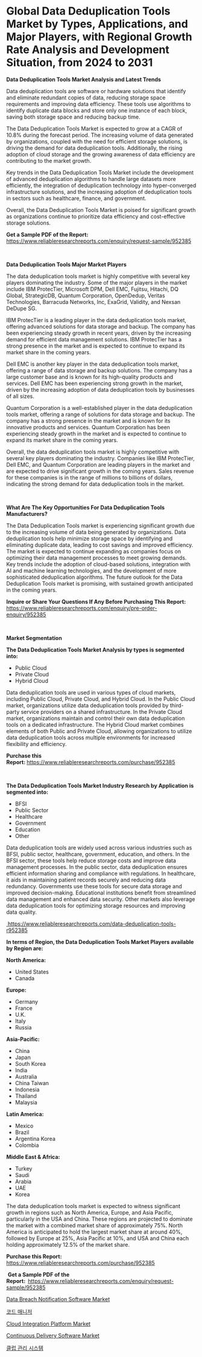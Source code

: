 <p><h1>Global Data Deduplication Tools Market by Types, Applications, and Major Players, with Regional Growth Rate Analysis and Development Situation, from 2024 to 2031</h1></p><p><strong>Data Deduplication Tools Market Analysis and Latest Trends</strong></p>
<p><p>Data deduplication tools are software or hardware solutions that identify and eliminate redundant copies of data, reducing storage space requirements and improving data efficiency. These tools use algorithms to identify duplicate data blocks and store only one instance of each block, saving both storage space and reducing backup time.</p><p>The Data Deduplication Tools Market is expected to grow at a CAGR of 10.8% during the forecast period. The increasing volume of data generated by organizations, coupled with the need for efficient storage solutions, is driving the demand for data deduplication tools. Additionally, the rising adoption of cloud storage and the growing awareness of data efficiency are contributing to the market growth.</p><p>Key trends in the Data Deduplication Tools Market include the development of advanced deduplication algorithms to handle large datasets more efficiently, the integration of deduplication technology into hyper-converged infrastructure solutions, and the increasing adoption of deduplication tools in sectors such as healthcare, finance, and government.</p><p>Overall, the Data Deduplication Tools Market is poised for significant growth as organizations continue to prioritize data efficiency and cost-effective storage solutions.</p></p>
<p><strong>Get a Sample PDF of the Report:&nbsp;</strong> <a href="https://www.reliableresearchreports.com/enquiry/request-sample/952385">https://www.reliableresearchreports.com/enquiry/request-sample/952385</a></p>
<p>&nbsp;</p>
<p><strong>Data Deduplication Tools Major Market Players</strong></p>
<p><p>The data deduplication tools market is highly competitive with several key players dominating the industry. Some of the major players in the market include IBM ProtecTier, Microsoft DPM, Dell EMC, Fujitsu, Hitachi, DQ Global, StrategicDB, Quantum Corporation, OpenDedup, Veritas Technologies, Barracuda Networks, Inc, ExaGrid, Validity, and Nexsan DeDupe SG.</p><p>IBM ProtecTier is a leading player in the data deduplication tools market, offering advanced solutions for data storage and backup. The company has been experiencing steady growth in recent years, driven by the increasing demand for efficient data management solutions. IBM ProtecTier has a strong presence in the market and is expected to continue to expand its market share in the coming years.</p><p>Dell EMC is another key player in the data deduplication tools market, offering a range of data storage and backup solutions. The company has a large customer base and is known for its high-quality products and services. Dell EMC has been experiencing strong growth in the market, driven by the increasing adoption of data deduplication tools by businesses of all sizes.</p><p>Quantum Corporation is a well-established player in the data deduplication tools market, offering a range of solutions for data storage and backup. The company has a strong presence in the market and is known for its innovative products and services. Quantum Corporation has been experiencing steady growth in the market and is expected to continue to expand its market share in the coming years.</p><p>Overall, the data deduplication tools market is highly competitive with several key players dominating the industry. Companies like IBM ProtecTier, Dell EMC, and Quantum Corporation are leading players in the market and are expected to drive significant growth in the coming years. Sales revenue for these companies is in the range of millions to billions of dollars, indicating the strong demand for data deduplication tools in the market.</p></p>
<p>&nbsp;</p>
<p><strong>What Are The Key Opportunities For Data Deduplication Tools Manufacturers?</strong></p>
<p><p>The Data Deduplication Tools market is experiencing significant growth due to the increasing volume of data being generated by organizations. Data deduplication tools help minimize storage space by identifying and eliminating duplicate data, leading to cost savings and improved efficiency. The market is expected to continue expanding as companies focus on optimizing their data management processes to meet growing demands. Key trends include the adoption of cloud-based solutions, integration with AI and machine learning technologies, and the development of more sophisticated deduplication algorithms. The future outlook for the Data Deduplication Tools market is promising, with sustained growth anticipated in the coming years.</p></p>
<p><strong>Inquire or Share Your Questions If Any Before Purchasing This Report:</strong> <a href="https://www.reliableresearchreports.com/enquiry/pre-order-enquiry/952385">https://www.reliableresearchreports.com/enquiry/pre-order-enquiry/952385</a></p>
<p>&nbsp;</p>
<p><strong>Market Segmentation</strong></p>
<p><strong>The Data Deduplication Tools Market Analysis by types is segmented into:</strong></p>
<p><ul><li>Public Cloud</li><li>Private Cloud</li><li>Hybrid Cloud</li></ul></p>
<p><p>Data deduplication tools are used in various types of cloud markets, including Public Cloud, Private Cloud, and Hybrid Cloud. In the Public Cloud market, organizations utilize data deduplication tools provided by third-party service providers on a shared infrastructure. In the Private Cloud market, organizations maintain and control their own data deduplication tools on a dedicated infrastructure. The Hybrid Cloud market combines elements of both Public and Private Cloud, allowing organizations to utilize data deduplication tools across multiple environments for increased flexibility and efficiency.</p></p>
<p><strong>Purchase this Report:&nbsp;</strong><a href="https://www.reliableresearchreports.com/purchase/952385">https://www.reliableresearchreports.com/purchase/952385</a></p>
<p>&nbsp;</p>
<p><strong>The Data Deduplication Tools Market Industry Research by Application is segmented into:</strong></p>
<p><ul><li>BFSI</li><li>Public Sector</li><li>Healthcare</li><li>Government</li><li>Education</li><li>Other</li></ul></p>
<p><p>Data deduplication tools are widely used across various industries such as BFSI, public sector, healthcare, government, education, and others. In the BFSI sector, these tools help reduce storage costs and improve data management processes. In the public sector, data deduplication ensures efficient information sharing and compliance with regulations. In healthcare, it aids in maintaining patient records securely and reducing data redundancy. Governments use these tools for secure data storage and improved decision-making. Educational institutions benefit from streamlined data management and enhanced data security. Other markets also leverage data deduplication tools for optimizing storage resources and improving data quality.</p></p>
<p><a href="https://www.reliableresearchreports.com/data-deduplication-tools-r952385">&nbsp;https://www.reliableresearchreports.com/data-deduplication-tools-r952385</a></p>
<p><strong>In terms of Region, the Data Deduplication Tools Market Players available by Region are:</strong></p>
<p>
    <p> <strong> North America: </strong>
        <ul>
            <li>United States</li>
            <li>Canada</li>
        </ul>
        </p> 
    <p> <strong> Europe: </strong>
        <ul>
            <li>Germany</li>
            <li>France</li>
            <li>U.K.</li>
            <li>Italy</li>
            <li>Russia</li>
        </ul>
        </p> 
    <p> <strong> Asia-Pacific: </strong>
        <ul>
            <li>China</li>
            <li>Japan</li>
            <li>South Korea</li>
            <li>India</li>
            <li>Australia</li>
            <li>China Taiwan</li>
            <li>Indonesia</li>
            <li>Thailand</li>
            <li>Malaysia</li>
        </ul>
        </p> 
    <p> <strong> Latin America: </strong>
        <ul>
            <li>Mexico</li>
            <li>Brazil</li>
            <li>Argentina Korea</li>
            <li>Colombia</li>
        </ul>
        </p> 
    <p> <strong> Middle East & Africa: </strong>
        <ul>
            <li>Turkey</li>
            <li>Saudi</li>
            <li>Arabia</li>
            <li>UAE</li>
            <li>Korea</li>
        </ul>
    </p>
    </p>
<p><p>The data deduplication tools market is expected to witness significant growth in regions such as North America, Europe, and Asia Pacific, particularly in the USA and China. These regions are projected to dominate the market with a combined market share of approximately 75%. North America is anticipated to hold the largest market share at around 40%, followed by Europe at 25%, Asia Pacific at 10%, and USA and China each holding approximately 12.5% of the market share.</p></p>
<p><strong>Purchase this Report: </strong><a href="https://www.reliableresearchreports.com/purchase/952385">https://www.reliableresearchreports.com/purchase/952385</a></p>
<p>&nbsp;<strong>Get a Sample PDF of the Report:&nbsp;&nbsp;</strong><a href="https://www.reliableresearchreports.com/enquiry/request-sample/952385">https://www.reliableresearchreports.com/enquiry/request-sample/952385</a></p>
<p><strong></strong></p>
<p><p><a href="https://www.linkedin.com/pulse/data-breach-notification-software-market-report-reveals-latest-uyuke?trackingId=OwI2T9YURl%2FcOuYsZhlwCg%3D%3D">Data Breach Notification Software Market</a></p><p><a href="https://medium.com/@edenger98079sgb/%EC%BD%94%EB%93%9C-%EA%B4%80%EB%A6%AC%EC%9E%90-%EC%8B%9C%EC%9E%A5-%EA%B7%9C%EB%AA%A8%EC%99%80-%EC%8B%9C%EC%9E%A5-%EB%8F%99%ED%96%A5-%EC%A0%84%EC%B2%B4-%EC%82%B0%EC%97%85-%EA%B0%9C%EC%9A%94-2024%EB%85%84%EB%B6%80%ED%84%B0-2031%EB%85%84-7b2a0f1ba4bb">코드 매니저</a></p><p><a href="https://github.com/ashman753/Market-Research-Report-List-1/blob/main/cloud-integration-platform-market.md">Cloud Integration Platform Market</a></p><p><a href="https://www.linkedin.com/pulse/continuous-delivery-software-market-key-successful-business-b0vge?trackingId=YKJYcIhX2JhspSJMYX%2B67g%3D%3D">Continuous Delivery Software Market</a></p><p><a href="https://medium.com/@delaneywill28/%ED%81%B4%EB%9F%BD-%EA%B4%80%EB%A6%AC-%EC%8B%9C%EC%8A%A4%ED%85%9C-%EC%8B%9C%EC%9E%A5-2031%EB%85%84%EA%B9%8C%EC%A7%80%EC%9D%98-%ED%8A%B8%EB%A0%8C%EB%93%9C-%EC%98%88%EC%B8%A1-%EB%B0%8F-%EA%B2%BD%EC%9F%81-%EB%B6%84%EC%84%9D-b82f2e81e680">클럽 관리 시스템</a></p></p>